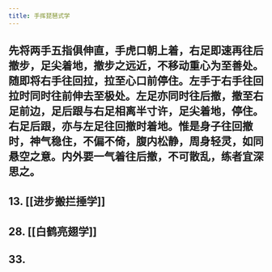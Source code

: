 ```yaml
---
title: 手挥琵琶式学
---
```


## 先将两手五指俱伸直，手虎口朝上着，右足即速再往后撤步，足尖着地，撤步之远近，不移动重心为至善处。随即将右手往回拉，拉至心口前停住。左手于右手往回拉时同时往前伸去至极处。左足亦同时往后撤，撤至右足前边，足后跟与右足相离半寸许，足尖着地，停住。右足后跟，亦与左足往回撤时着地。惟是身子往回撤时，神气稳住，不偏不倚，腹内松静，周身轻灵，如同悬空之意。内外要一气着往后撤，不可散乱，练者宜深思之。

## 13. [[进步搬拦捶学]]
## 28. [[白鹤亮翅学]]
## 33.
